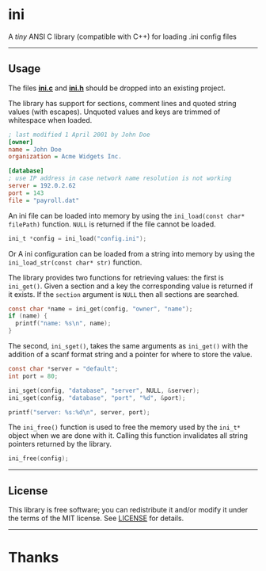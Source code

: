 # ini
A *tiny* ANSI C library (compatible with C++) for loading .ini config files

---
## Usage
The files **[ini.c](src/ini.c)** and **[ini.h](src/ini.h)** should
be dropped into an existing project.

The library has support for sections, comment lines and quoted string values
(with escapes). Unquoted values and keys are trimmed of whitespace when loaded.

```ini
; last modified 1 April 2001 by John Doe
[owner]
name = John Doe
organization = Acme Widgets Inc.

[database]
; use IP address in case network name resolution is not working
server = 192.0.2.62     
port = 143
file = "payroll.dat"
```

An ini file can be loaded into memory by using the `ini_load(const char* filePath)` function.
`NULL` is returned if the file cannot be loaded.
```c
ini_t *config = ini_load("config.ini");
```
Or A ini configuration can be loaded from a string into memory by using the `ini_load_str(const char* str)` function.

The library provides two functions for retrieving values: the first is
`ini_get()`. Given a section and a key the corresponding value is returned if
it exists. If the `section` argument is `NULL` then all sections are searched.
```c
const char *name = ini_get(config, "owner", "name");
if (name) {
  printf("name: %s\n", name);
}
```

The second, `ini_sget()`, takes the same arguments as `ini_get()` with the
addition of a scanf format string and a pointer for where to store the value.
```c
const char *server = "default";
int port = 80;

ini_sget(config, "database", "server", NULL, &server);
ini_sget(config, "database", "port", "%d", &port);

printf("server: %s:%d\n", server, port);
```

The `ini_free()` function is used to free the memory used by the `ini_t*`
object when we are done with it. Calling this function invalidates all string
pointers returned by the library.
```c
ini_free(config);
```

---
## License
This library is free software; you can redistribute it and/or modify it under
the terms of the MIT license. See [LICENSE](LICENSE) for details.

---
# Thanks
